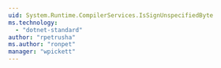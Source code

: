```yaml
---
uid: System.Runtime.CompilerServices.IsSignUnspecifiedByte
ms.technology: 
  - "dotnet-standard"
author: "rpetrusha"
ms.author: "ronpet"
manager: "wpickett"
---
```

